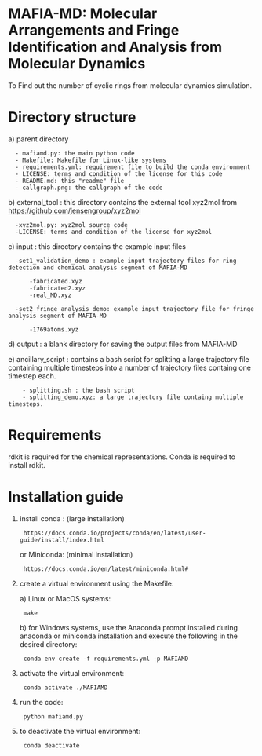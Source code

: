 # MAFIA-MD: Molecular Arrangements and Fringe Identification and Analysis from Molecular Dynamics
To Find out the number of cyclic rings from molecular dynamics simulation. 

# Directory structure
  a) parent directory

      - mafiamd.py: the main python code
      - Makefile: Makefile for Linux-like systems
      - requirements.yml: requirement file to build the conda environment
      - LICENSE: terms and condition of the license for this code
      - README.md: this "readme" file
      - callgraph.png: the callgraph of the code

  b) external_tool : this directory contains the external tool xyz2mol from https://github.com/jensengroup/xyz2mol

      -xyz2mol.py: xyz2mol source code
      -LICENSE: terms and condition of the license for xyz2mol

  c) input : this directory contains the example input files
  
      -set1_validation_demo : example input trajectory files for ring detection and chemical analysis segment of MAFIA-MD

          -fabricated.xyz 
          -fabricated2.xyz
          -real_MD.xyz

      -set2_fringe_analysis_demo: example input trajectory file for fringe analysis segment of MAFIA-MD

          -1769atoms.xyz
  d) output : a blank directory for saving the output files from MAFIA-MD

  e) ancillary_script : contains a bash script for splitting a large trajectory file containing multiple timesteps into a number of trajectory files containg one timestep each. 

        - splitting.sh : the bash script
        - splitting_demo.xyz: a large trajectory file containg multiple timesteps. 

# Requirements
rdkit is required for the chemical representations. Conda is required to install rdkit. 

# Installation guide
1. install conda : (large installation)

        https://docs.conda.io/projects/conda/en/latest/user-guide/install/index.html

    or Miniconda: (minimal installation)

        https://docs.conda.io/en/latest/miniconda.html#

2. create a virtual environment using the Makefile:

    a) Linux or MacOS systems: 

        make
    b) for Windows systems, use the Anaconda prompt installed during anaconda or miniconda installation and execute the following in the desired directory:
    
        conda env create -f requirements.yml -p MAFIAMD

3. activate the virtual environment:

        conda activate ./MAFIAMD

4. run the code: 

        python mafiamd.py
  
5. to deactivate the virtual environment: 
        
        conda deactivate
